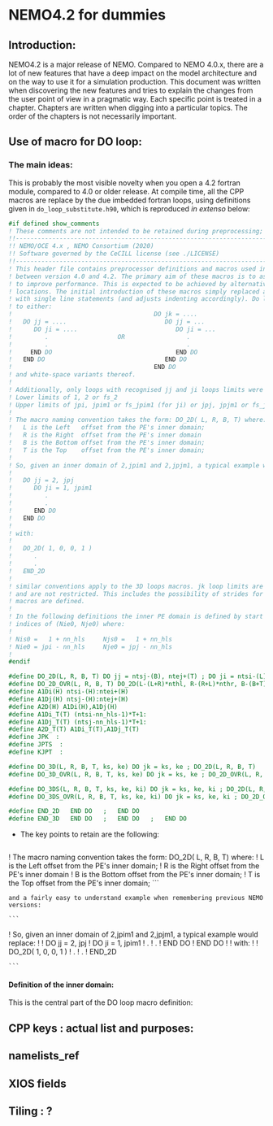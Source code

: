 # NEMO4.2 for dummies
## Introduction:
NEMO4.2 is a major release of NEMO. Compared to NEMO 4.0.x, there are a lot of new features that have a deep impact on the model architecture 
and on the way to use it for a simulation production.  This document was written when discovering the new features and tries to explain 
the changes from the user point of view in a pragmatic way.  Each specific point is treated in a chapter.  Chapters are written when
digging into a particular topics. The order of the chapters is not necessarily important.

## Use of macro for DO loop:
### The main ideas:
This is probably the most visible novelty when you open a 4.2 fortran module, compared to 4.0 or older release. At compile time, all the CPP
macros are replace by the due imbedded fortran loops, using definitions given in `do_loop_substitute.h90`, which is reproduced *in extenso* below:

```fortran
#if defined show_comments
! These comments are not intended to be retained during preprocessing; i.e. do not define "show_comments"
!!----------------------------------------------------------------------
!! NEMO/OCE 4.x , NEMO Consortium (2020)
!! Software governed by the CeCILL license (see ./LICENSE)
!!----------------------------------------------------------------------
! This header file contains preprocessor definitions and macros used in the do-loop substitutions introduced
! between version 4.0 and 4.2. The primary aim of these macros is to assist in future applications of tiling
! to improve performance. This is expected to be achieved by alternative versions of these macros in selected
! locations. The initial introduction of these macros simply replaced all identifiable nested 2D- and 3D-loops
! with single line statements (and adjusts indenting accordingly). Do loops were identifiable if they comformed
! to either:
!                                       DO jk = ....
!   DO jj = ....                           DO jj = ...
!      DO ji = ....                           DO ji = ...
!         .                   OR                 .
!         .                                      .
!     END DO                                  END DO
!   END DO                                 END DO
!                                       END DO
! and white-space variants thereof.
!
! Additionally, only loops with recognised jj and ji loops limits were treated; these were:
! Lower limits of 1, 2 or fs_2
! Upper limits of jpi, jpim1 or fs_jpim1 (for ji) or jpj, jpjm1 or fs_jpjm1 (for jj)
!
! The macro naming convention takes the form: DO_2D( L, R, B, T) where:
!   L is the Left   offset from the PE's inner domain;
!   R is the Right  offset from the PE's inner domain
!   B is the Bottom offset from the PE's inner domain;
!   T is the Top    offset from the PE's inner domain;
!
! So, given an inner domain of 2,jpim1 and 2,jpjm1, a typical example would replace:
!
!   DO jj = 2, jpj
!      DO ji = 1, jpim1
!         .
!         .
!      END DO
!   END DO
!
! with:
!
!   DO_2D( 1, 0, 0, 1 )
!      .
!      .
!   END_2D
!
! similar conventions apply to the 3D loops macros. jk loop limits are retained through macro arguments
! and are not restricted. This includes the possibility of strides for which an extra set of DO_3DS
! macros are defined.
!
! In the following definitions the inner PE domain is defined by start indices of (Nis0, Njs0) and end
! indices of (Nie0, Nje0) where:
!
! Nis0 =   1 + nn_hls     Njs0 =   1 + nn_hls
! Nie0 = jpi - nn_hls     Nje0 = jpj - nn_hls
!
#endif

#define DO_2D(L, R, B, T) DO jj = ntsj-(B), ntej+(T) ; DO ji = ntsi-(L), ntei+(R)
#define DO_2D_OVR(L, R, B, T) DO_2D(L-(L+R)*nthl, R-(R+L)*nthr, B-(B+T)*nthb, T-(T+B)*ntht)
#define A1Di(H) ntsi-(H):ntei+(H)
#define A1Dj(H) ntsj-(H):ntej+(H)
#define A2D(H) A1Di(H),A1Dj(H)
#define A1Di_T(T) (ntsi-nn_hls-1)*T+1:
#define A1Dj_T(T) (ntsj-nn_hls-1)*T+1:
#define A2D_T(T) A1Di_T(T),A1Dj_T(T)
#define JPK  :
#define JPTS  :
#define KJPT  :

#define DO_3D(L, R, B, T, ks, ke) DO jk = ks, ke ; DO_2D(L, R, B, T)
#define DO_3D_OVR(L, R, B, T, ks, ke) DO jk = ks, ke ; DO_2D_OVR(L, R, B, T)

#define DO_3DS(L, R, B, T, ks, ke, ki) DO jk = ks, ke, ki ; DO_2D(L, R, B, T)
#define DO_3DS_OVR(L, R, B, T, ks, ke, ki) DO jk = ks, ke, ki ; DO_2D_OVR(L, R, B, T)

#define END_2D   END DO   ;   END DO
#define END_3D   END DO   ;   END DO   ;   END DO
```

  * The key points to retain are the following:

    ```fortran
! The macro naming convention takes the form: DO_2D( L, R, B, T) where:
!   L is the Left   offset from the PE's inner domain;
!   R is the Right  offset from the PE's inner domain
!   B is the Bottom offset from the PE's inner domain;
!   T is the Top    offset from the PE's inner domain;
    ```

    and a fairly easy to understand example when remembering previous NEMO versions:

    ```
! So, given an inner domain of 2,jpim1 and 2,jpjm1, a typical example would replace:
!
!   DO jj = 2, jpj
!      DO ji = 1, jpim1
!         .
!         .
!      END DO
!   END DO
!
! with:
!
!   DO_2D( 1, 0, 0, 1 )
!      .
!      .
!   END_2D

    ```
#### Definition of the inner domain:
  This is the central part of the DO loop macro definition: 

## CPP keys : actual list and purposes:

## namelists_ref

## XIOS fields

## Tiling : ? 
